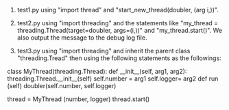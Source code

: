1. test1.py using "import thread" and "start_new_thread(doubler, (arg i,))".

2. test2.py using "import threading" and the statements like "my_thread = threading.Thread(target=doubler, args=(i,))" and "my_thread.start()". We also output the message to the debug log file.

3. test3.py using "import threading" and inherit the parent class "threading.Tread" then using the following statements as the followings:
<p>
class MyThread(threading.Thread):
     def __init__(self, arg1, arg2):
            threading.Thread.__init__(self)
            self.number = arg1
            self.logger= arg2
      def run (self)
      doubler(self.number, self.logger)
 
thread = MyThread (number, logger)
thread.start() </p>
